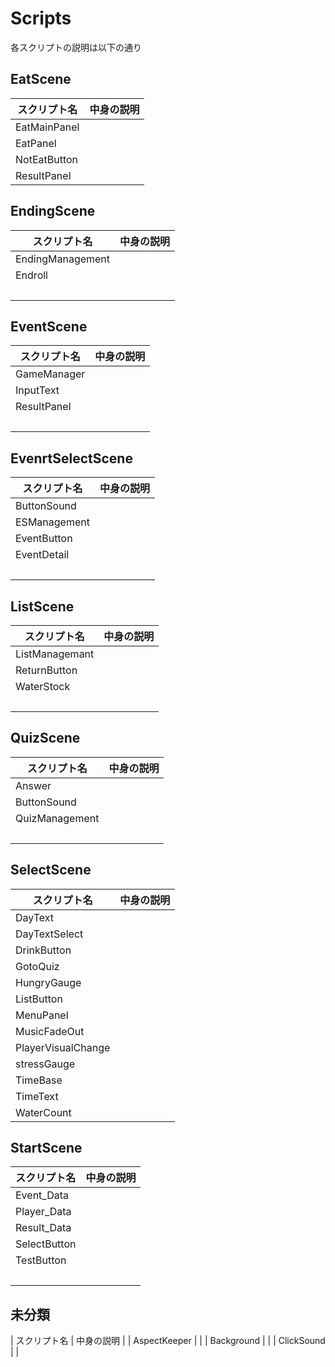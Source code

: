 # Scripts
各スクリプトの説明は以下の通り

## EatScene
| スクリプト名 | 中身の説明 |
| ---- | ---- |
|  EatMainPanel  |    |
|  EatPanel  |    |
|  NotEatButton  |  |
|  ResultPanel  |    |


## EndingScene
| スクリプト名 | 中身の説明 |
| ---- | ---- |
|  EndingManagement  |  |
|  Endroll  |  |
|    | 　 |

## EventScene
| スクリプト名 | 中身の説明 |
| ---- | ---- |
|  GameManager  |    |
|  InputText  |  |
|  ResultPanel  |    |
|    | 　 |


## EvenrtSelectScene
| スクリプト名 | 中身の説明 |
| ---- | ---- |
|  ButtonSound  |    |
|  ESManagement  |  |
|  EventButton  |    |
|  EventDetail  |    |
|    | 　 |

## ListScene
| スクリプト名 | 中身の説明 |
| ---- | ---- |
|  ListManagemant  |  |
|  ReturnButton  |  |
|  WaterStock  |  |
|    | 　 |

## QuizScene
| スクリプト名 | 中身の説明 |
| ---- | ---- |
|  Answer  |  |
|  ButtonSound  |    |
|  QuizManagement  |  |
|    | 　 |

## SelectScene
| スクリプト名 | 中身の説明 |
| ---- | ---- |
|  DayText  |    |
|  DayTextSelect  |  |
|  DrinkButton  |    |
|  GotoQuiz  |    |
|  HungryGauge  |    |
|  ListButton  |  |
|  MenuPanel  |    |
|  MusicFadeOut  |  |
|  PlayerVisualChange  |  |
|  stressGauge  |    |
|  TimeBase  |  |
|  TimeText  |  |
|  WaterCount  |  |


## StartScene
| スクリプト名 | 中身の説明 |
| ---- | ---- |
|  Event_Data  |    |
|  Player_Data  |    |
|  Result_Data  |    |
|  SelectButton  |    |
|  TestButton  |  |
|    | 　 |

## 未分類
| スクリプト名 | 中身の説明 |
|  AspectKeeper  |    |
|  Background  |    |
|  ClickSound  |    |
